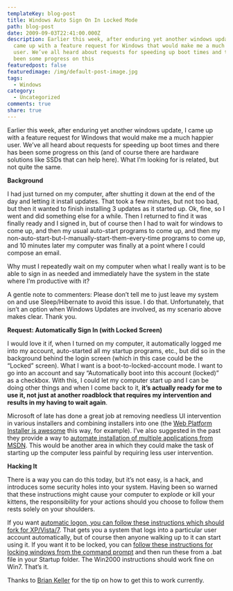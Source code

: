 ```yaml
---
templateKey: blog-post
title: Windows Auto Sign On In Locked Mode
path: blog-post
date: 2009-09-03T22:41:00.000Z
description: Earlier this week, after enduring yet another windows update, I
  came up with a feature request for Windows that would make me a much happier
  user. We’ve all heard about requests for speeding up boot times and there has
  been some progress on this
featuredpost: false
featuredimage: /img/default-post-image.jpg
tags:
  - Windows
category:
  - Uncategorized
comments: true
share: true
---
```

Earlier this week, after enduring yet another windows update, I came up with a feature request for Windows that would make me a much happier user. We’ve all heard about requests for speeding up boot times and there has been some progress on this (and of course there are hardware solutions like SSDs that can help here). What I’m looking for is related, but not quite the same.



**Background**

I had just turned on my computer, after shutting it down at the end of the day and letting it install updates. That took a few minutes, but not too bad, but then it wanted to finish installing 3 updates as it started up. Ok, fine, so I went and did something else for a while. Then I returned to find it was finally ready and I signed in, but of course then I had to wait for windows to come up, and then my usual auto-start programs to come up, and then my non-auto-start-but-I-manually-start-them-every-time programs to come up, and 10 minutes later my computer was finally at a point where I could compose an email.

Why must I repeatedly wait on my computer when what I really want is to be able to sign in as needed and immediately have the system in the state where I’m productive with it?

A gentle note to commenters: Please don’t tell me to just leave my system on and use Sleep/Hibernate to avoid this issue. I do that. Unfortunately, that isn’t an option when Windows Updates are involved, as my scenario above makes clear. Thank you.



**Request: Automatically Sign In (with Locked Screen)**

I would love it if, when I turned on my computer, it automatically logged me into my account, auto-started all my startup programs, etc., but did so in the background behind the login screen (which in this case could be the “Locked” screen). What I want is a boot-to-locked-account mode. I want to go into an account and say “Automatically boot into this account (locked)” as a checkbox. With this, I could let my computer start up and I can be doing other things and when I come back to it, **it’s actually ready for me to use it, not just at another roadblock that requires my intervention and results in my having to wait again**.

Microsoft of late has done a great job at removing needless UI intervention in various installers and combining installers into one (the [Web Platform Installer is awesome](http://www.microsoft.com/web/Downloads/platform.aspx) this way, for example). I’ve also suggested in the past they provide a way to [automate installation of multiple applications from MSDN](/msdn-subscription-installer). This would be another area in which they could make the task of starting up the computer less painful by requiring less user intervention.



**Hacking It**

There is a way you can do this today, but it’s not easy, is a hack, and introduces some security holes into your system. Having been so warned that these instructions might cause your computer to explode or kill your kittens, the responsibility for your actions should you choose to follow them rests solely on your shoulders.

If you want [automatic logon, you can follow these instructions which should fork for XP/Vista/7](http://www.mydigitallife.info/2008/06/15/how-to-enable-auto-logon-to-windows-xp-and-vista-joined-as-domain-member). That gets you a system that logs into a particular user account automatically, but of course then anyone walking up to it can start using it. If you want it to be locked, you can [follow these instructions for locking windows from the command prompt](http://windowsitpro.com/article/articleid/14925/how-can-i-lock-a-workstation-from-the-command-line.html) and then run these from a .bat file in your Startup folder. The Win2000 instructions should work fine on Win7. That’s it.

Thanks to [Brian Keller](http://blogs.msdn.com/briankel) for the tip on how to get this to work currently.